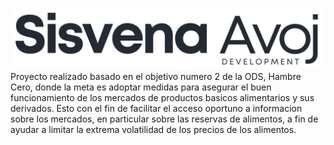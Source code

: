 ![](/20200601_225244_0000.png)
Proyecto realizado basado en el objetivo numero 2 de la ODS, Hambre Cero, donde la meta
es adoptar medidas para asegurar el buen funcionamiento de los mercados de productos
basicos alimentarios y sus derivados.
Esto con el fin de facilitar el acceso oportuno a informacion sobre los mercados, en
particular sobre las reservas de alimentos, a fin de ayudar a limitar la extrema volatilidad
de los precios de los alimentos.